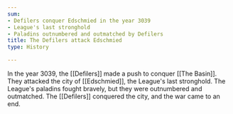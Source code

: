 ```yaml
---
sum:
- Defilers conquer Edschmied in the year 3039
- League's last stronghold
- Paladins outnumbered and outmatched by Defilers
title: The Defilers attack Edschmied
type: History

---
```


In the year 3039, the [[Defilers]] made a push to conquer [[The Basin]]. They attacked the city of [[Edschmied]], the League's last stronghold. The League's paladins fought bravely, but they were outnumbered and outmatched. The [[Defilers]] conquered the city, and the war came to an end. 